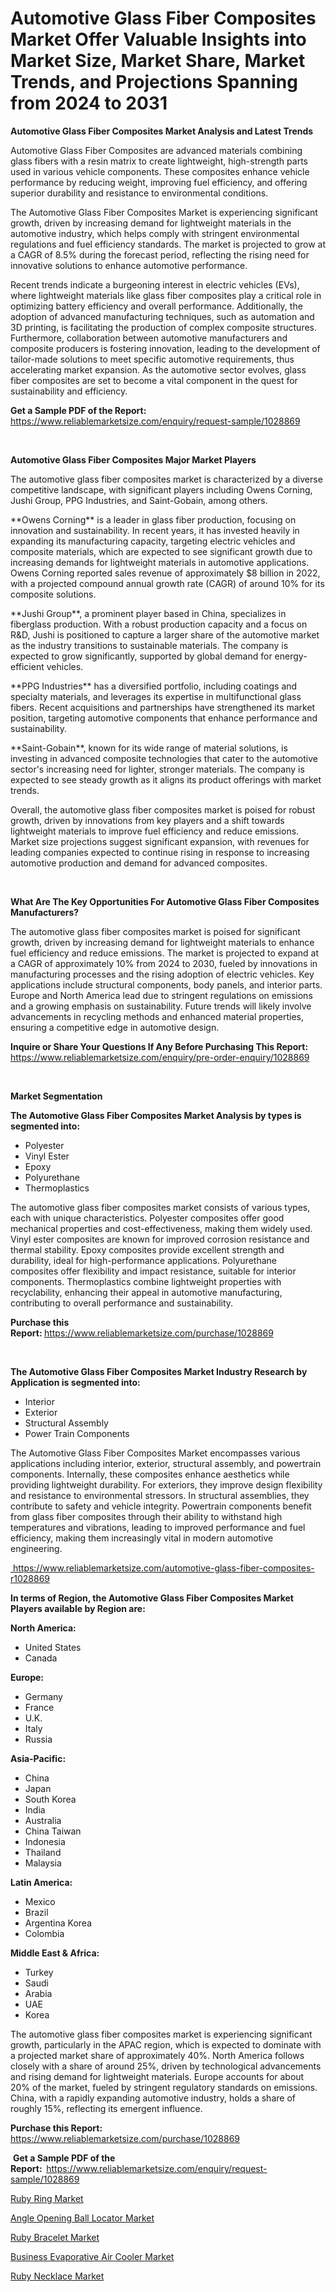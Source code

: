 <p><h1>Automotive Glass Fiber Composites Market Offer Valuable Insights into Market Size, Market Share, Market Trends, and Projections Spanning from 2024 to 2031</h1></p><p><strong>Automotive Glass Fiber Composites Market Analysis and Latest Trends</strong></p>
<p><p>Automotive Glass Fiber Composites are advanced materials combining glass fibers with a resin matrix to create lightweight, high-strength parts used in various vehicle components. These composites enhance vehicle performance by reducing weight, improving fuel efficiency, and offering superior durability and resistance to environmental conditions.</p><p>The Automotive Glass Fiber Composites Market is experiencing significant growth, driven by increasing demand for lightweight materials in the automotive industry, which helps comply with stringent environmental regulations and fuel efficiency standards. The market is projected to grow at a CAGR of 8.5% during the forecast period, reflecting the rising need for innovative solutions to enhance automotive performance.</p><p>Recent trends indicate a burgeoning interest in electric vehicles (EVs), where lightweight materials like glass fiber composites play a critical role in optimizing battery efficiency and overall performance. Additionally, the adoption of advanced manufacturing techniques, such as automation and 3D printing, is facilitating the production of complex composite structures. Furthermore, collaboration between automotive manufacturers and composite producers is fostering innovation, leading to the development of tailor-made solutions to meet specific automotive requirements, thus accelerating market expansion. As the automotive sector evolves, glass fiber composites are set to become a vital component in the quest for sustainability and efficiency.</p></p>
<p><strong>Get a Sample PDF of the Report:&nbsp;</strong> <a href="https://www.reliablemarketsize.com/enquiry/request-sample/1028869?utm_campaign=1720&utm_medium=2&utm_source=Github&utm_content=ia&utm_term=03122024&utm_id=automotive-glass-fiber-composites">https://www.reliablemarketsize.com/enquiry/request-sample/1028869</a></p>
<p>&nbsp;</p>
<p><strong>Automotive Glass Fiber Composites Major Market Players</strong></p>
<p><p>The automotive glass fiber composites market is characterized by a diverse competitive landscape, with significant players including Owens Corning, Jushi Group, PPG Industries, and Saint-Gobain, among others. </p><p>**Owens Corning** is a leader in glass fiber production, focusing on innovation and sustainability. In recent years, it has invested heavily in expanding its manufacturing capacity, targeting electric vehicles and composite materials, which are expected to see significant growth due to increasing demands for lightweight materials in automotive applications. Owens Corning reported sales revenue of approximately $8 billion in 2022, with a projected compound annual growth rate (CAGR) of around 10% for its composite solutions.</p><p>**Jushi Group**, a prominent player based in China, specializes in fiberglass production. With a robust production capacity and a focus on R&D, Jushi is positioned to capture a larger share of the automotive market as the industry transitions to sustainable materials. The company is expected to grow significantly, supported by global demand for energy-efficient vehicles.</p><p>**PPG Industries** has a diversified portfolio, including coatings and specialty materials, and leverages its expertise in multifunctional glass fibers. Recent acquisitions and partnerships have strengthened its market position, targeting automotive components that enhance performance and sustainability.</p><p>**Saint-Gobain**, known for its wide range of material solutions, is investing in advanced composite technologies that cater to the automotive sector's increasing need for lighter, stronger materials. The company is expected to see steady growth as it aligns its product offerings with market trends.</p><p>Overall, the automotive glass fiber composites market is poised for robust growth, driven by innovations from key players and a shift towards lightweight materials to improve fuel efficiency and reduce emissions. Market size projections suggest significant expansion, with revenues for leading companies expected to continue rising in response to increasing automotive production and demand for advanced composites.</p></p>
<p>&nbsp;</p>
<p><strong>What Are The Key Opportunities For Automotive Glass Fiber Composites Manufacturers?</strong></p>
<p><p>The automotive glass fiber composites market is poised for significant growth, driven by increasing demand for lightweight materials to enhance fuel efficiency and reduce emissions. The market is projected to expand at a CAGR of approximately 10% from 2024 to 2030, fueled by innovations in manufacturing processes and the rising adoption of electric vehicles. Key applications include structural components, body panels, and interior parts. Europe and North America lead due to stringent regulations on emissions and a growing emphasis on sustainability. Future trends will likely involve advancements in recycling methods and enhanced material properties, ensuring a competitive edge in automotive design.</p></p>
<p><strong>Inquire or Share Your Questions If Any Before Purchasing This Report:</strong> <a href="https://www.reliablemarketsize.com/enquiry/pre-order-enquiry/1028869?utm_campaign=1720&utm_medium=2&utm_source=Github&utm_content=ia&utm_term=03122024&utm_id=automotive-glass-fiber-composites">https://www.reliablemarketsize.com/enquiry/pre-order-enquiry/1028869</a></p>
<p>&nbsp;</p>
<p><strong>Market Segmentation</strong></p>
<p><strong>The Automotive Glass Fiber Composites Market Analysis by types is segmented into:</strong></p>
<p><ul><li>Polyester</li><li>Vinyl Ester</li><li>Epoxy</li><li>Polyurethane</li><li>Thermoplastics</li></ul></p>
<p><p>The automotive glass fiber composites market consists of various types, each with unique characteristics. Polyester composites offer good mechanical properties and cost-effectiveness, making them widely used. Vinyl ester composites are known for improved corrosion resistance and thermal stability. Epoxy composites provide excellent strength and durability, ideal for high-performance applications. Polyurethane composites offer flexibility and impact resistance, suitable for interior components. Thermoplastics combine lightweight properties with recyclability, enhancing their appeal in automotive manufacturing, contributing to overall performance and sustainability.</p></p>
<p><strong>Purchase this Report:&nbsp;</strong><a href="https://www.reliablemarketsize.com/purchase/1028869?utm_campaign=1720&utm_medium=2&utm_source=Github&utm_content=ia&utm_term=03122024&utm_id=automotive-glass-fiber-composites">https://www.reliablemarketsize.com/purchase/1028869</a></p>
<p>&nbsp;</p>
<p><strong>The Automotive Glass Fiber Composites Market Industry Research by Application is segmented into:</strong></p>
<p><ul><li>Interior</li><li>Exterior</li><li>Structural Assembly</li><li>Power Train Components</li></ul></p>
<p><p>The Automotive Glass Fiber Composites Market encompasses various applications including interior, exterior, structural assembly, and powertrain components. Internally, these composites enhance aesthetics while providing lightweight durability. For exteriors, they improve design flexibility and resistance to environmental stressors. In structural assemblies, they contribute to safety and vehicle integrity. Powertrain components benefit from glass fiber composites through their ability to withstand high temperatures and vibrations, leading to improved performance and fuel efficiency, making them increasingly vital in modern automotive engineering.</p></p>
<p><a href="https://www.reliablemarketsize.com/automotive-glass-fiber-composites-r1028869?utm_campaign=1720&utm_medium=2&utm_source=Github&utm_content=ia&utm_term=03122024&utm_id=automotive-glass-fiber-composites">&nbsp;https://www.reliablemarketsize.com/automotive-glass-fiber-composites-r1028869</a></p>
<p><strong>In terms of Region, the Automotive Glass Fiber Composites Market Players available by Region are:</strong></p>
<p>
    <p> <strong> North America: </strong>
        <ul>
            <li>United States</li>
            <li>Canada</li>
        </ul>
        </p> 
    <p> <strong> Europe: </strong>
        <ul>
            <li>Germany</li>
            <li>France</li>
            <li>U.K.</li>
            <li>Italy</li>
            <li>Russia</li>
        </ul>
        </p> 
    <p> <strong> Asia-Pacific: </strong>
        <ul>
            <li>China</li>
            <li>Japan</li>
            <li>South Korea</li>
            <li>India</li>
            <li>Australia</li>
            <li>China Taiwan</li>
            <li>Indonesia</li>
            <li>Thailand</li>
            <li>Malaysia</li>
        </ul>
        </p> 
    <p> <strong> Latin America: </strong>
        <ul>
            <li>Mexico</li>
            <li>Brazil</li>
            <li>Argentina Korea</li>
            <li>Colombia</li>
        </ul>
        </p> 
    <p> <strong> Middle East & Africa: </strong>
        <ul>
            <li>Turkey</li>
            <li>Saudi</li>
            <li>Arabia</li>
            <li>UAE</li>
            <li>Korea</li>
        </ul>
    </p>
    </p>
<p><p>The automotive glass fiber composites market is experiencing significant growth, particularly in the APAC region, which is expected to dominate with a projected market share of approximately 40%. North America follows closely with a share of around 25%, driven by technological advancements and rising demand for lightweight materials. Europe accounts for about 20% of the market, fueled by stringent regulatory standards on emissions. China, with a rapidly expanding automotive industry, holds a share of roughly 15%, reflecting its emergent influence.</p></p>
<p><strong>Purchase this Report: </strong><a href="https://www.reliablemarketsize.com/purchase/1028869?utm_campaign=1720&utm_medium=2&utm_source=Github&utm_content=ia&utm_term=03122024&utm_id=automotive-glass-fiber-composites">https://www.reliablemarketsize.com/purchase/1028869</a></p>
<p>&nbsp;<strong>Get a Sample PDF of the Report:&nbsp;&nbsp;</strong><a href="https://www.reliablemarketsize.com/enquiry/request-sample/1028869?utm_campaign=1720&utm_medium=2&utm_source=Github&utm_content=ia&utm_term=03122024&utm_id=automotive-glass-fiber-composites">https://www.reliablemarketsize.com/enquiry/request-sample/1028869</a></p>
<p><strong></strong></p>
<p><p><a href="https://www.linkedin.com/pulse/global-ruby-ring-market-focus-product-type-diamond-ringruby-40uqc?utm_campaign=1720&utm_medium=2&utm_source=Github&utm_content=ia&utm_term=03122024&utm_id=automotive-glass-fiber-composites">Ruby Ring Market</a></p><p><a href="https://issuu.com/reportprime-2/docs/angle-opening-ball-locator-market-size-2030.pptx?utm_campaign=1720&utm_medium=2&utm_source=Github&utm_content=ia&utm_term=03122024&utm_id=automotive-glass-fiber-composites">Angle Opening Ball Locator Market</a></p><p><a href="https://www.linkedin.com/pulse/future-ready-strategic-insights-global-ruby-bracelet-market-uypac?utm_campaign=1720&utm_medium=2&utm_source=Github&utm_content=ia&utm_term=03122024&utm_id=automotive-glass-fiber-composites">Ruby Bracelet Market</a></p><p><a href="https://issuu.com/reportprime-2/docs/business-evaporative-air-cooler-market-size-2030.p?utm_campaign=1720&utm_medium=2&utm_source=Github&utm_content=ia&utm_term=03122024&utm_id=automotive-glass-fiber-composites">Business Evaporative Air Cooler Market</a></p><p><a href="https://www.linkedin.com/pulse/ruby-necklace-market-size-status-forecast-2024-2031-sbaue?utm_campaign=1720&utm_medium=2&utm_source=Github&utm_content=ia&utm_term=03122024&utm_id=automotive-glass-fiber-composites">Ruby Necklace Market</a></p></p>